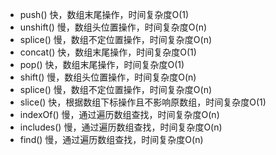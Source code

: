 - push()  快，数组末尾操作，时间复杂度O(1)
- unshift()   慢，数组头位置操作，时间复杂度O(n)
- splice()  慢，数组不定位置操作，时间复杂度O(n)
- concat()  快，数组末尾操作，时间复杂度O(1)
- pop()    快，数组末尾操作，时间复杂度O(1)
- shift()   慢，数组头位置操作，时间复杂度O(n)
- splice()   慢，数组不定位置操作，时间复杂度O(n)
- slice()   快，根据数组下标操作且不影响原数组，时间复杂度O(1)
- indexOf()   慢，通过遍历数组查找，时间复杂度O(n)
- includes()    慢，通过遍历数组查找，时间复杂度O(n)
- find()    慢，通过遍历数组查找，时间复杂度O(n)
